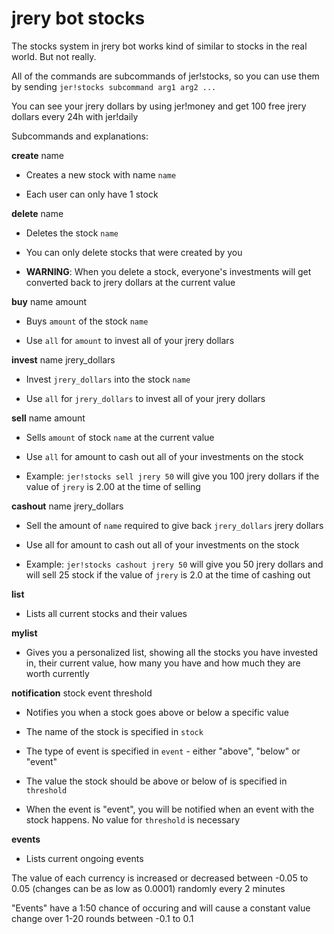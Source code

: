 # jrery bot stocks

The stocks system in jrery bot works kind of similar to stocks in the real world. But not really.

All of the commands are subcommands of jer!stocks, so you can use them by sending `jer!stocks subcommand arg1 arg2 ...`

You can see your jrery dollars by using jer!money and get 100 free jrery dollars every 24h with jer!daily

Subcommands and explanations:

**create** name

* Creates a new stock with name `name`

* Each user can only have 1 stock

**delete** name

* Deletes the stock `name`

* You can only delete stocks that were created by you

* **WARNING**: When you delete a stock, everyone's investments will get converted back to jrery dollars at the current value

**buy** name amount

* Buys `amount` of the stock `name`

* Use `all` for `amount` to invest all of your jrery dollars

**invest** name jrery\_dollars

* Invest `jrery_dollars` into the stock `name`

* Use `all` for `jrery_dollars` to invest all of your jrery dollars

**sell** name amount

* Sells `amount` of stock `name` at the current value

* Use `all` for amount to cash out all of your investments on the stock

* Example: `jer!stocks sell jrery 50` will give you 100 jrery dollars if the value of `jrery` is 2.00 at the time of selling

**cashout** name jrery\_dollars

* Sell the amount of `name` required to give back `jrery_dollars` jrery dollars

* Use all for amount to cash out all of your investments on the stock

* Example: `jer!stocks cashout jrery 50` will give you 50 jrery dollars and will sell 25 stock if the value of `jrery` is 2.0 at the time of cashing out

**list**

* Lists all current stocks and their values

**mylist**

* Gives you a personalized list, showing all the stocks you have invested in, their current value, how many you have and how much they are worth currently

**notification** stock event threshold

* Notifies you when a stock goes above or below a specific value

* The name of the stock is specified in `stock`

* The type of event is specified in `event` - either "above", "below" or "event"

* The value the stock should be above or below of is specified in `threshold`

* When the event is "event", you will be notified when an event with the stock happens. No value for `threshold` is necessary

**events**

* Lists current ongoing events

The value of each currency is increased or decreased between -0.05 to 0.05 (changes can be as low as 0.0001) randomly every 2 minutes

"Events" have a 1:50 chance of occuring and will cause a constant value change over 1-20 rounds between -0.1 to 0.1
